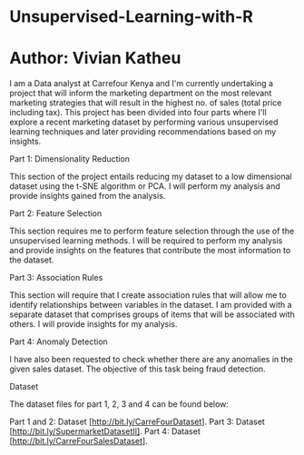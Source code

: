 # Unsupervised-Learning-with-R
# Author: Vivian Katheu

I am a Data analyst at Carrefour Kenya and I'm currently undertaking a project that will inform the marketing department on the most relevant marketing strategies that will result in the highest no. of sales (total price including tax). This project has been divided into four parts where I'll explore a recent marketing dataset by performing various unsupervised learning techniques and later providing recommendations based on my insights.

Part 1: Dimensionality Reduction

This section of the project entails reducing my dataset to a low dimensional dataset using the t-SNE algorithm or PCA. I will perform my analysis and provide insights gained from the analysis.

Part 2: Feature Selection

This section requires me to perform feature selection through the use of the unsupervised learning methods. I will be required to perform my analysis and provide insights on the features that contribute the most information to the dataset.

Part 3: Association Rules

This section will require that I create association rules that will allow me to identify relationships between variables in the dataset. I am provided with a separate dataset that comprises groups of items that will be associated with others. I will provide insights for my analysis.

Part 4: Anomaly Detection

I have also been requested to check whether there are any anomalies in the given sales dataset. The objective of this task being fraud detection.

Dataset

The dataset files for part 1, 2, 3 and 4 can be found below:

Part 1 and 2: Dataset [http://bit.ly/CarreFourDataset].
Part 3: Dataset [http://bit.ly/SupermarketDatasetII].
Part 4: Dataset [http://bit.ly/CarreFourSalesDataset].

